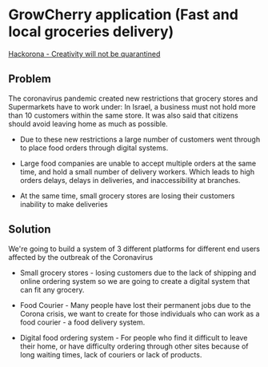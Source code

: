 # GrowCherry application (Fast and local groceries delivery)

[Hackorona - Creativity will not be quarantined](https://hackorona.in.dev/)

## Problem

The coronavirus pandemic created new restrictions that grocery stores and Supermarkets  have to work under: In Israel, a business must not hold more than 10 customers within the same store. It was also said that citizens should avoid leaving home as much as possible.

* Due to these new restrictions a large number of customers went through to place food orders through digital systems.

* Large food companies are unable to accept multiple orders at the same time, and hold a small number of delivery workers. Which leads to high orders delays, delays in deliveries, and inaccessibility at branches.

* At the same time, small grocery stores are losing their customers inability to make deliveries

## Solution

We're going to build a system of 3 different platforms for different end users affected by the outbreak of the Coronavirus

* Small grocery stores - losing customers due to the lack of shipping and online ordering system so we are going to create a digital system that can fit any grocery.

* Food Courier - Many people have lost their permanent jobs due to the Corona crisis, we want to create for those individuals who can work as a food courier - a food delivery system.

* Digital food ordering system - For people who find it difficult to leave their home, or have difficulty ordering through other sites because of long waiting times, lack of couriers or lack of products.
